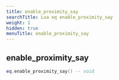 ```yaml
---
title: enable_proximity_say
searchTitle: Lua eq enable_proximity_say
weight: 1
hidden: true
menuTitle: enable_proximity_say
---
```

## enable_proximity_say
```lua
eq.enable_proximity_say() -- void
```